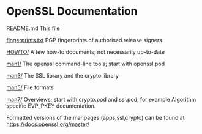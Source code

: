 OpenSSL Documentation
=====================

README.md  This file

[fingerprints.txt](fingerprints.txt)
        PGP fingerprints of authorised release signers

[HOWTO/](HOWTO/)
        A few how-to documents; not necessarily up-to-date

[man1/](man1/)
        The openssl command-line tools; start with openssl.pod

[man3/](man3/)
        The SSL library and the crypto library

[man5/](man5/)
        File formats

[man7/](man7/)
        Overviews; start with crypto.pod and ssl.pod, for example
        Algorithm specific EVP_PKEY documentation.

Formatted versions of the manpages (apps,ssl,crypto) can be found at
        <https://docs.openssl.org/master/>
